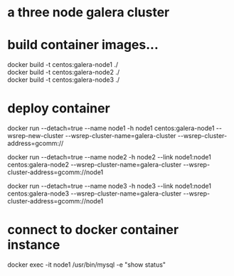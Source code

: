 
# a three node galera cluster

# build container images...
docker build -t centos:galera-node1 ./    
docker build -t centos:galera-node2 ./    
docker build -t centos:galera-node3 ./    

# deploy container
docker run --detach=true --name node1 -h node1 centos:galera-node1 --wsrep-new-cluster --wsrep-cluster-name=galera-cluster --wsrep-cluster-address=gcomm://   

docker run --detach=true --name node2 -h node2 --link node1:node1 centos:galera-node2 --wsrep-cluster-name=galera-cluster --wsrep-cluster-address=gcomm://node1   

docker run --detach=true --name node3 -h node3 --link node1:node1 centos:galera-node3 --wsrep-cluster-name=galera-cluster --wsrep-cluster-address=gcomm://node1   


# connect to docker container instance
docker exec -it node1 /usr/bin/mysql -e "show status"    


